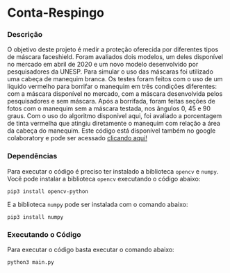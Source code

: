 # Conta-Respingo

### Descrição
O objetivo deste projeto é medir a proteção oferecida por diferentes tipos de máscara faceshield. Foram avaliados dois modelos, um deles disponível no mercado em abril de 2020 e um novo modelo desenvolvido por pesquisadores da UNESP. Para simular o uso das máscaras foi utilizado uma cabeça de manequim branca. Os testes foram feitos com o uso de um liquido vermelho para borrifar o manequim em três condições diferentes: com a máscara disponível no mercado, com a máscara desenvolvida pelos pesquisadores e sem máscara. Após a borrifada, foram feitas seções de fotos com o manequim sem a máscara testada, nos ângulos 0, 45 e 90 graus. Com o uso do algoritmo disponível aqui, foi avaliado a porcentagem de tinta vermelha que atingiu diretamente o manequim com relação a área da cabeça do manequim. Este código está disponível também no google colaboratory e pode ser acessado [clicando aqui!](https://colab.research.google.com/drive/1U6iijQLX70jgwnVNHzfAJ9yhC-jjS7gq
)

    
### Dependências
Para executar o código é preciso ter instalado a biblioteca `opencv` e `numpy`. Você pode instalar a biblioteca `opencv` executando o código abaixo:

```
pip3 install opencv-python
```

E a biblioteca `numpy` pode ser instalada com o comando abaixo:
```
pip3 install numpy
```

### Executando o Código
Para executar o código basta executar o comando abaixo:
```
python3 main.py
```
